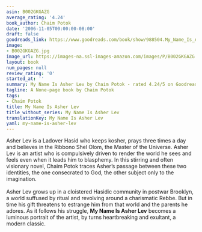 ```yaml
---
asin: B002GKGAZG
average_rating: '4.24'
book_author: Chaim Potok
date: '2006-11-05T00:00:00-08:00'
draft: false
goodreads_link: https://www.goodreads.com/book/show/988504.My_Name_Is_Asher_Lev
image:
- B002GKGAZG.jpg
image_url: https://images-na.ssl-images-amazon.com/images/P/B002GKGAZG.01._SCLZZZZZZZ.jpg
layout: book
num_pages: null
review_rating: '0'
started_at: ''
summary: My Name Is Asher Lev by Chaim Potok - rated 4.24/5 on Goodreads
tagline: A None-page book by Chaim Potok
tags:
- Chaim Potok
title: My Name Is Asher Lev
title_without_series: My Name Is Asher Lev
translationKey: My Name Is Asher Lev
yaml: my-name-is-asher-lev
---
```


Asher Lev is a Ladover Hasid who keeps kosher, prays three times a day and believes in the Ribbono Shel Olom, the Master of the Universe. Asher Lev is an artist who is compulsively driven to render the world he sees and feels even when it leads him to blasphemy. In this stirring and often visionary novel, Chaim Potok traces Asher’s passage between these two identities, the one consecrated to God, the other subject only to the imagination.<br /><br />Asher Lev grows up in a cloistered Hasidic community in postwar Brooklyn, a world suffused by ritual and revolving around a charismatic Rebbe. But in time his gift threatens to estrange him from that world and the parents he adores. As it follows his struggle, <b>My Name Is Asher Lev</b> becomes a luminous portrait of the artist, by turns heartbreaking and exultant, a modern classic.